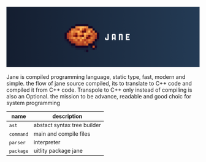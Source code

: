 ![jane](.github/jane.png)

Jane is compiled programming language, static type, fast, modern and simple. the
flow of jane source compiled, its to translate to C++ code and compiled it from
C++ code. Transpole to C++ only instead of compiling is also an Optional. the
mission to be advance, readable and good choic for system programming

| name      | description                 |
| --------- | --------------------------- |
| `ast`     | abstact syntax tree builder |
| `command` | main and compile files      |
| `parser`  | interpreter                 |
| `package` | uitlity package jane        |
